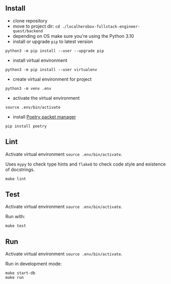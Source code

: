 ## Install

- clone repository
- move to project dir: `cd ./localherobox-fullstack-engineer-quest/backend`
- depending on OS make sure you're using the Python 3.10 
- install or upgrade `pip` to latest version

`python3 -m pip install --user --upgrade pip`

- install virtual environment

`python3 -m pip install --user virtualenv`

- create virtual environment for project

`python3 -m venv .env`

- activate the virtual environment

`source .env/bin/activate`

- install [Poetry packet manager](https://python-poetry.org/)

`pip install poetry` 

## Lint
Activate virtual environment `source .env/bin/activate`.

Uses `mypy` to check type hints and `flake8` to check code style and existence of docstrings. 

```commandline
make lint
```
## Test
Activate virtual environment `source .env/bin/activate`.

Run with: 

```commandline
make test
```
## Run
Activate virtual environment `source .env/bin/activate`.

Run in development mode:

```commandline
make start-db
make run
```
